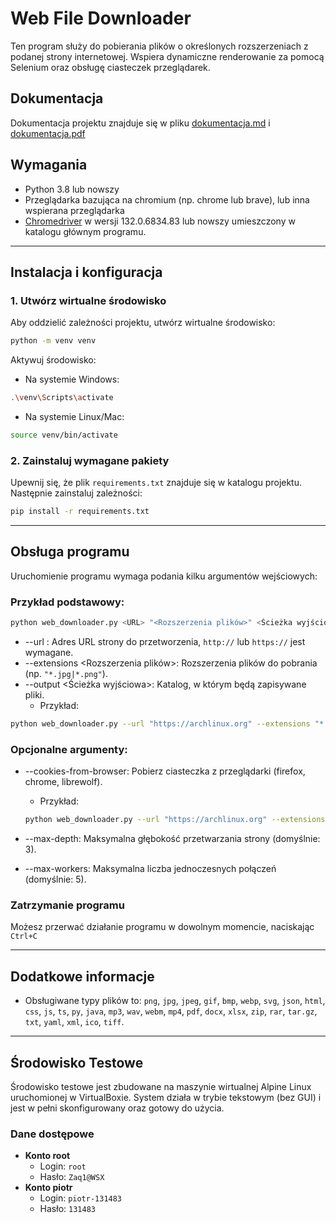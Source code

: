 # Web File Downloader

Ten program służy do pobierania plików o określonych rozszerzeniach z podanej strony internetowej. Wspiera dynamiczne renderowanie za pomocą Selenium oraz obsługę ciasteczek przeglądarek.

## Dokumentacja

Dokumentacja projektu znajduje się w pliku [dokumentacja.md](Dokumentacja/Dokumentacja.md) i [dokumentacja.pdf](Dokumentacja/Dokumentacja.pdf)

## Wymagania

- Python 3.8 lub nowszy
- Przeglądarka bazująca na chromium (np. chrome lub brave), lub inna wspierana przeglądarka
- [Chromedriver](https://googlechromelabs.github.io/chrome-for-testing/) w wersji 132.0.6834.83 lub nowszy umieszczony w katalogu głównym programu.

---

## Instalacja i konfiguracja

### 1. Utwórz wirtualne środowisko

Aby oddzielić zależności projektu, utwórz wirtualne środowisko:
```bash
python -m venv venv
```

Aktywuj środowisko:
- Na systemie Windows:
```bash
.\venv\Scripts\activate
```
- Na systemie Linux/Mac:
```bash
source venv/bin/activate
```

### 2. Zainstaluj wymagane pakiety

Upewnij się, że plik `requirements.txt` znajduje się w katalogu projektu.
Następnie zainstaluj zależności:
```bash
pip install -r requirements.txt
```

---

## Obsługa programu

Uruchomienie programu wymaga podania kilku argumentów wejściowych:

### Przykład podstawowy:
```bash
python web_downloader.py <URL> "<Rozszerzenia plików>" <Ścieżka wyjściowa>
```
- --url <URL>: Adres URL strony do przetworzenia, `http://` lub `https://` jest wymagane.
- --extensions <Rozszerzenia plików>: Rozszerzenia plików do pobrania (np. `"*.jpg|*.png"`).
- --output <Ścieżka wyjściowa>: Katalog, w którym będą zapisywane pliki.
  - Przykład:

```bash
python web_downloader.py --url "https://archlinux.org" --extensions "*.jpg|*.png" --output "~/Downloads/ArchLinux"
```

### Opcjonalne argumenty:

- --cookies-from-browser: Pobierz ciasteczka z przeglądarki (firefox, chrome, librewolf).

    - Przykład:
    ```bash
    python web_downloader.py --url "https://archlinux.org" --extensions "*.jpg|*.png" --output "~/Downloads/ArchLinux" --cookies-from-browser librewolf
    ```

- --max-depth: Maksymalna głębokość przetwarzania strony (domyślnie: 3).
- --max-workers: Maksymalna liczba jednoczesnych połączeń (domyślnie: 5).

### Zatrzymanie programu

Możesz przerwać działanie programu w dowolnym momencie, naciskając `Ctrl+C`

---

## Dodatkowe informacje

- Obsługiwane typy plików to: `png`, `jpg`, `jpeg`, `gif`, `bmp`, `webp`, `svg`, `json`, `html`, `css`, `js`, `ts`, `py`, `java`, `mp3`, `wav`, `webm`, `mp4`, `pdf`, `docx`, `xlsx`, `zip`, `rar`, `tar.gz`, `txt`, `yaml`, `xml`, `ico`, `tiff`.

---

## Środowisko Testowe

Środowisko testowe jest zbudowane na maszynie wirtualnej Alpine Linux uruchomionej w VirtualBoxie. System działa w trybie tekstowym (bez GUI) i jest w pełni skonfigurowany oraz gotowy do użycia.

### Dane dostępowe

- **Konto root**
  - Login: `root`
  - Hasło: `Zaq1@WSX`
- **Konto piotr**
  - Login: `piotr-131483`
  - Hasło: `131483`

